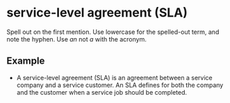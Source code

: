 # service-level agreement (SLA)

Spell out on the first mention. Use lowercase for the spelled-out term, and note the hyphen. Use *an* not *a* with the acronym.

## Example

- A service-level agreement (SLA) is an agreement between a service company and a service customer. An SLA defines for both the company and the customer when a service job should be completed.
